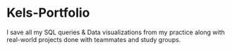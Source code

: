 # Kels-Portfolio
I save all my SQL queries &amp; Data visualizations from my practice along with real-world projects done with teammates and study groups. 

